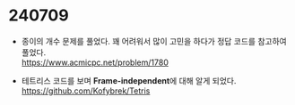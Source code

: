 # 240709

- 종이의 개수 문제를 풀었다. 꽤 어려워서 많이 고민을 하다가 정답 코드를 참고하여 풀었다.  
https://www.acmicpc.net/problem/1780

- 테트리스 코드를 보며 **Frame-independent**에 대해 알게 되었다.  
https://github.com/Kofybrek/Tetris